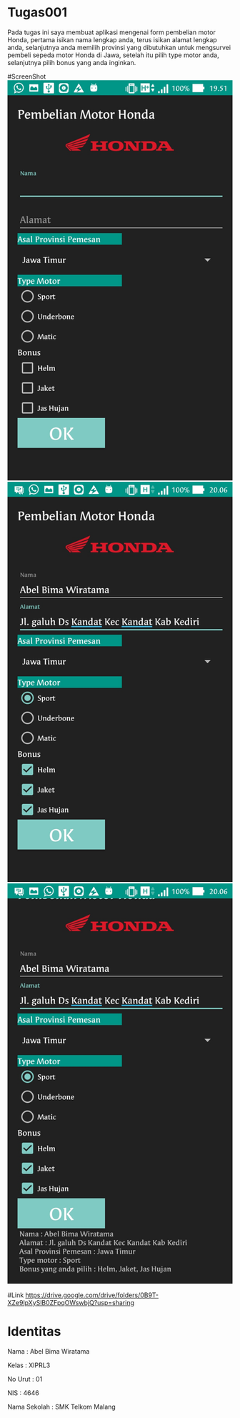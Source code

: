 # Tugas001
Pada tugas ini saya membuat aplikasi mengenai form pembelian motor Honda, pertama isikan nama lengkap anda, terus isikan alamat lengkap anda, selanjutnya anda memilih provinsi yang dibutuhkan  untuk mengsurvei pembeli sepeda motor Honda di Jawa, setelah itu pilih type motor anda, selanjutnya pilih bonus yang anda inginkan.

#ScreenShot
![Image SS1](https://github.com/Abelbimaw/tugas001/blob/master/Screenshot_20160911-195127%5B1%5D.jpg)
![Image SS2](https://github.com/Abelbimaw/tugas001/blob/master/Screenshot_20160911-200617%5B1%5D.jpg)
![Image SS3](https://github.com/Abelbimaw/tugas001/blob/master/Screenshot_20160911-200622%5B1%5D.jpg)

#Link
https://drive.google.com/drive/folders/0B9T-XZe9lpXySlB0ZFpqOWswbjQ?usp=sharing

# Identitas
Nama          : Abel Bima Wiratama

Kelas         : XIPRL3

No Urut       : 01

NIS           : 4646

Nama Sekolah  : SMK Telkom Malang
